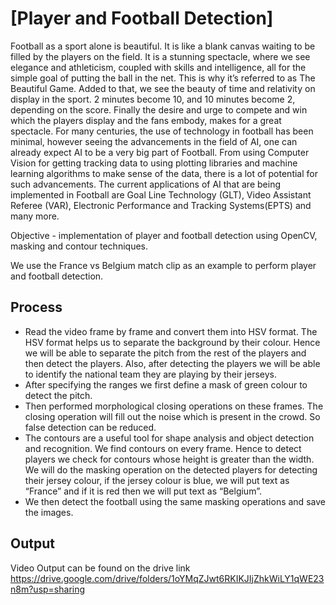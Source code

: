 # [Player and Football Detection]
Football as a sport alone is beautiful. It is like a blank canvas waiting to be filled by the players on the field. It is a stunning spectacle, where we see elegance and athleticism, coupled with skills and intelligence, all for the simple goal of putting the ball in the net. This is why it’s referred to as The Beautiful Game.
Added to that, we see the beauty of time and relativity on display in the sport. 2 minutes become 10, and 10 minutes become 2, depending on the score. Finally the desire and urge to compete and win which the players display and the fans embody, makes for a great spectacle.
For many centuries, the use of technology in football has been minimal, however seeing the advancements in the field of AI, one can already expect AI to be a very big part of Football.
From using Computer Vision for getting tracking data to using plotting libraries and machine learning algorithms to make sense of the data, there is a lot of potential for such advancements.
The current applications of AI that are being implemented in Football are Goal Line Technology (GLT), Video Assistant Referee (VAR), Electronic Performance and Tracking Systems(EPTS) and many more.

Objective - implementation of player and football detection using OpenCV, masking and contour techniques.

We use the France vs Belgium match clip as an example to perform player and football detection.

## Process
- Read the video frame by frame and convert them into HSV format.
The HSV format helps us to separate the background by their colour. Hence we will be able to separate the pitch from the rest of the players and then detect the players. Also, after detecting the players we will be able to identify the national team they are playing by their jerseys. 
- After specifying the ranges we first define a mask of green colour to detect the pitch.
- Then performed morphological closing operations on these frames. The closing operation will fill out the noise which is present in the crowd. So false detection can be reduced.
- The contours are a useful tool for shape analysis and object detection and recognition. We find contours on every frame. Hence to detect players we check for contours whose height is greater than the width. We will do the masking operation on the detected players for detecting their jersey colour, if the jersey colour is blue, we will put text as “France” and if it is red then we will put text as “Belgium”.
- We then detect the football using the same masking operations and save the images.


## Output
Video Output can be found on the drive link
https://drive.google.com/drive/folders/1oYMqZJwt6RKIKJIjZhkWiLY1qWE23n8m?usp=sharing


